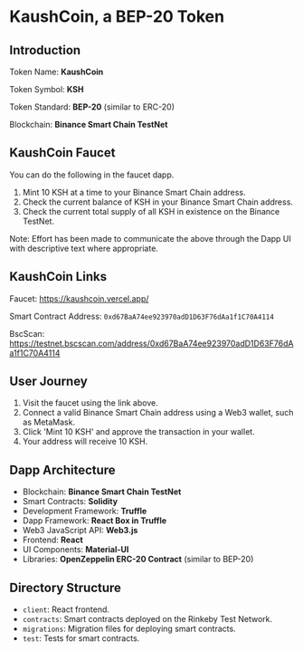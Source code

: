 # KaushCoin, a BEP-20 Token

## Introduction
Token Name: **KaushCoin**

Token Symbol: **KSH**

Token Standard: **BEP-20** (similar to ERC-20)

Blockchain: **Binance Smart Chain TestNet**

## KaushCoin Faucet

You can do the following in the faucet dapp.
1. Mint 10 KSH at a time to your Binance Smart Chain address.
2. Check the current balance of KSH in your Binance Smart Chain address.
3. Check the current total supply of all KSH in existence on the Binance TestNet.

Note: Effort has been made to communicate the above through the Dapp UI with descriptive text where appropriate.

## KaushCoin Links

Faucet: https://kaushcoin.vercel.app/

Smart Contract Address: `0xd67BaA74ee923970adD1D63F76dAa1f1C70A4114`

BscScan: https://testnet.bscscan.com/address/0xd67BaA74ee923970adD1D63F76dAa1f1C70A4114

## User Journey

1. Visit the faucet using the link above.
2. Connect a valid Binance Smart Chain address using a Web3 wallet, such as MetaMask.
3. Click 'Mint 10 KSH' and approve the transaction in your wallet.
4. Your address will receive 10 KSH.

## Dapp Architecture

- Blockchain: **Binance Smart Chain TestNet**
- Smart Contracts: **Solidity**
- Development Framework: **Truffle**
- Dapp Framework: **React Box in Truffle**
- Web3 JavaScript API: **Web3.js**
- Frontend: **React**
- UI Components: **Material-UI**
- Libraries: **OpenZeppelin ERC-20 Contract** (similar to BEP-20)


## Directory Structure

- `client`: React frontend.
- `contracts`: Smart contracts deployed on the Rinkeby Test Network.
- `migrations`: Migration files for deploying smart contracts.
- `test`: Tests for smart contracts.
